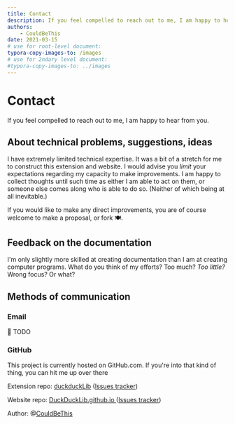 ```yaml
---
title: Contact
description: If you feel compelled to reach out to me, I am happy to hear from you. 
authors:
	- CouldBeThis
date: 2021-03-15
# use for root-level document:
typora-copy-images-to: /images
# use for 2ndary level document:
#typora-copy-images-to: ../images
---
```


# Contact

If you feel compelled to reach out to me, I am happy to hear from you. 

## About technical problems, suggestions, ideas

I have extremely limited technical expertise. It was a bit of a stretch for me to construct this extension and website. I would advise you *limit* your expectations regarding my capacity to make improvements. I am happy to collect thoughts until such time as either I am able to act on them, or someone else comes along who is able to do so. (Neither of which being at all inevitable.)

If you would like to make any direct improvements, you are of course welcome to  make a proposal, or fork 🍽️.

## Feedback on the documentation

I'm only slightly more skilled at creating documentation than I am at creating computer programs. What do you think of my efforts? Too much? *Too little?* Wrong focus? Or what?

## Methods of communication

### Email

🍅 TODO

### GitHub

This project is currently hosted on GitHub.com. If you're into that kind of thing, you can hit me up over there

Extension repo: [duckduckLib](https://github.com/DuckDuckLib/duckduckLib) ([Issues tracker](https://github.com/DuckDuckLib/duckduckLib))

Website repo: [DuckDuckLib.github.io ](https://github.com/DuckDuckLib/DuckDuckLib.github.io) ([Issues tracker](https://github.com/DuckDuckLib/DuckDuckLib.github.io/issues))

Author:  @[CouldBeThis](https://github.com/CouldBeThis)
